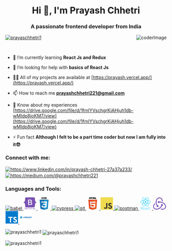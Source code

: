 <h1 align="center">Hi 👋, I'm Prayash Chhetri</h1>
<h3 align="center">A passionate frontend developer from India</h3>
<img align="right" src="https://cdn.dribbble.com/users/926537/screenshots/4502924/media/18181eb39eec9784db256e246954adba.gif" alt="coderImage" />
<p align="left"> <a href="https://github.com/ryo-ma/github-profile-trophy"><img src="https://github-profile-trophy.vercel.app/?username=prayaschhetri1" alt="prayaschhetri1" /></a> </p>

<p align="left"> <a href="https://twitter.com/" target="blank"><img src="https://img.shields.io/twitter/follow/?logo=twitter&style=for-the-badge" alt="" /></a> </p>

- 🌱 I’m currently learning **React Js and Redux**

- 🤝 I’m looking for help with **basics of React Js**

- 👨‍💻 All of my projects are available at [https://prayash.vercel.app/](https://prayash.vercel.app/)

- 📫 How to reach me **prayashchhetri221@gmail.com**

- 📄 Know about my experiences [https://drive.google.com/file/d/1fmIYVschgrKiAHjuh1db-wMIdp8joKM7/view](https://drive.google.com/file/d/1fmIYVschgrKiAHjuh1db-wMIdp8joKM7/view)

- ⚡ Fun fact **Although I felt to be a part time coder but now I am fully into it😎**

<h3 align="left">Connect with me:</h3>
<p align="left">
<a href="https://linkedin.com/in/https://www.linkedin.com/in/prayash-chhetri-27a37a233/" target="blank"><img align="center" src="https://raw.githubusercontent.com/rahuldkjain/github-profile-readme-generator/master/src/images/icons/Social/linked-in-alt.svg" alt="https://www.linkedin.com/in/prayash-chhetri-27a37a233/" height="30" width="40" /></a>
<a href="https://medium.com/https://medium.com/@prayashchhetri221" target="blank"><img align="center" src="https://raw.githubusercontent.com/rahuldkjain/github-profile-readme-generator/master/src/images/icons/Social/medium.svg" alt="https://medium.com/@prayashchhetri221" height="30" width="40" /></a>
</p>

<h3 align="left">Languages and Tools:</h3>
<p align="left"> <a href="https://babeljs.io/" target="_blank" rel="noreferrer"> <img src="https://www.vectorlogo.zone/logos/babeljs/babeljs-icon.svg" alt="babel" width="40" height="40"/> </a> <a href="https://getbootstrap.com" target="_blank" rel="noreferrer"> <img src="https://raw.githubusercontent.com/devicons/devicon/master/icons/bootstrap/bootstrap-plain-wordmark.svg" alt="bootstrap" width="40" height="40"/> </a> <a href="https://www.w3schools.com/css/" target="_blank" rel="noreferrer"> <img src="https://raw.githubusercontent.com/devicons/devicon/master/icons/css3/css3-original-wordmark.svg" alt="css3" width="40" height="40"/> </a> <a href="https://www.cypress.io" target="_blank" rel="noreferrer"> <img src="https://raw.githubusercontent.com/simple-icons/simple-icons/6e46ec1fc23b60c8fd0d2f2ff46db82e16dbd75f/icons/cypress.svg" alt="cypress" width="40" height="40"/> </a> <a href="https://git-scm.com/" target="_blank" rel="noreferrer"> <img src="https://www.vectorlogo.zone/logos/git-scm/git-scm-icon.svg" alt="git" width="40" height="40"/> </a> <a href="https://www.w3.org/html/" target="_blank" rel="noreferrer"> <img src="https://raw.githubusercontent.com/devicons/devicon/master/icons/html5/html5-original-wordmark.svg" alt="html5" width="40" height="40"/> </a> <a href="https://developer.mozilla.org/en-US/docs/Web/JavaScript" target="_blank" rel="noreferrer"> <img src="https://raw.githubusercontent.com/devicons/devicon/master/icons/javascript/javascript-original.svg" alt="javascript" width="40" height="40"/> </a> <a href="https://postman.com" target="_blank" rel="noreferrer"> <img src="https://www.vectorlogo.zone/logos/getpostman/getpostman-icon.svg" alt="postman" width="40" height="40"/> </a> <a href="https://reactjs.org/" target="_blank" rel="noreferrer"> <img src="https://raw.githubusercontent.com/devicons/devicon/master/icons/react/react-original-wordmark.svg" alt="react" width="40" height="40"/> </a> <a href="https://redux.js.org" target="_blank" rel="noreferrer"> <img src="https://raw.githubusercontent.com/devicons/devicon/master/icons/redux/redux-original.svg" alt="redux" width="40" height="40"/> </a> <a href="https://www.typescriptlang.org/" target="_blank" rel="noreferrer"> <img src="https://raw.githubusercontent.com/devicons/devicon/master/icons/typescript/typescript-original.svg" alt="typescript" width="40" height="40"/> </a> <a href="https://webpack.js.org" target="_blank" rel="noreferrer"> <img src="https://raw.githubusercontent.com/devicons/devicon/d00d0969292a6569d45b06d3f350f463a0107b0d/icons/webpack/webpack-original-wordmark.svg" alt="webpack" width="40" height="40"/> </a> </p>

<p><img align="left" src="https://github-readme-stats.vercel.app/api/top-langs?username=prayaschhetri1&show_icons=true&locale=en&layout=compact" alt="prayaschhetri1" /></p>

<p>&nbsp;<img align="center" src="https://github-readme-stats.vercel.app/api?username=prayaschhetri1&show_icons=true&locale=en" alt="prayaschhetri1" /></p>

<p><img align="center" src="https://github-readme-streak-stats.herokuapp.com/?user=prayaschhetri1&" alt="prayaschhetri1" /></p>
